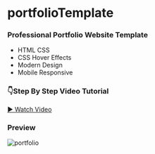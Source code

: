 # portfolioTemplate

### Professional Portfolio Website Template
  * HTML CSS
  * CSS Hover Effects
  * Modern Design
  * Mobile Responsive

### 👇Step By Step Video Tutorial
<a href="https://youtu.be/Rcpi4t8ucQ0" target="_blank">▶️ Watch Video</a>

  
 ### Preview
 ![portfolio](https://user-images.githubusercontent.com/62636620/209610820-8e3609fa-fc9f-4b4a-a8e4-4344ab294770.png)
